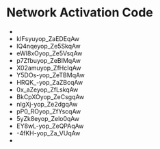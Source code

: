 # Network Activation Code
* 
* kIFsyuyop_ZaEDEqAw 
* lQ4nqeyop_Ze5SkqAw 
* eWI8xOyop_Ze5VsqAw 
* p7Zfbuyop_ZeBIMqAw 
* X02amuyop_ZfHcIqAw 
* Y5DOs-yop_ZeTBMqAw 
* HRQK_-yop_ZaZBcqAw 
* 0x_aZeyop_ZfLskqAw 
* BkCpXOyop_ZeCsgqAw 
* nIgXj-yop_Ze2dgqAw 
* pP0_ROyop_ZfYscqAw 
* 5yZk8eyop_Zelo0qAw 
* EY8wL-yop_ZeQPAqAw 
* -4fKH-yop_Za_VUqAw 
* 
